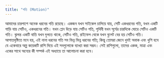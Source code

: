 ```yaml
---
title: "গতি (Motion)"
---
```

আমাদের চারপাশে অনেক ধরনের গতি রয়েছে। একজন যখন সাইকেল চালিয়ে যায়, সেটি একধরনের গতি, যখন একটি গাড়ি যায় সেটিও, একধরনের গতি। যখন প্লেন উড়ে যায় সেটিও গতি, পৃথিবী যখন সূর্যের চারদিকে ঘোরে সেটিও একটি গতি। ঝুলন্ত একটি বাতি যখন দুলতে থাকে, সেটিও গতি, রাইফেল থেকে যখন বুলেট বের হয় সেটিও গতি। আপাতদৃষ্টিতে মনে হয়, এই নানা ধরনের গতি সব ভিন্ন ভিন্ন ধরনের গতি; কিন্তু তোমরা জেনে খুবই অবাক এবং খুশি হবে যে একেবারে অল্প কয়েকটি রাশি দিয়ে এই সবগুলোকে ব্যাখ্যা করা সম্ভব।
সেই রাশিগুলো, তাদের একক, মাত্রা এবং একের সাথে অন্যের কী সম্পর্ক এই অধ্যায়ে তা আলোচনা করা হবে।